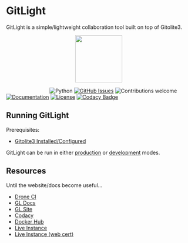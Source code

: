 GitLight
========

GitLight is a simple/lightweight collaboration tool built on top of Gitolite3.

<p align="center">
<img src="https://raw.githubusercontent.com/gitlight/gitlight/develop/assets/gitlight-logo.png" width="128px">
<p>

&nbsp;&nbsp;&nbsp;&nbsp;&nbsp;&nbsp;&nbsp;&nbsp;&nbsp;&nbsp;&nbsp;&nbsp;&nbsp;&nbsp;
&nbsp;&nbsp;&nbsp;&nbsp;&nbsp;&nbsp;&nbsp;&nbsp;&nbsp;&nbsp;&nbsp;&nbsp;&nbsp;&nbsp;
![Python](https://img.shields.io/badge/python-v3.6-blue.svg)
[![GitHub Issues](https://img.shields.io/github/issues/gitlight/gitlight.svg)](https://github.com/gitlight/gitlight/issues)
![Contributions welcome](https://img.shields.io/badge/contributions-welcome-orange.svg)
[![Documentation](https://readthedocs.org/projects/gitlight/badge/?version=latest)](https://docs.gitlight.io)
[![License](https://img.shields.io/badge/license-GPLv3-blue.svg)](https://opensource.org/licenses/gpl-3.0.html)
[![Codacy Badge](https://api.codacy.com/project/badge/Grade/bd45fe586bad43ac833c19abc00f276d)](https://www.codacy.com/app/MTecknology/gitlight?utm_source=github.com&amp;utm_medium=referral&amp;utm_content=gitlight/gitlight&amp;utm_campaign=Badge_Grade)

Running GitLight
----------------

Prerequisites:

-   [Gitolite3 Installed/Configured](https://docs.gitlight.io/walkthrough/gitolite)

GitLight can be run in either [production](https://docs.gitlight.io/walkthrough/deployment)
or [development](https://docs.gitlight.io/hacking/development) modes.

Resources
---------

Until the website/docs become useful...

-   [Drone CI](https://ci.gitlight.io/)
-   [GL Docs](https://docs.gitlight.io/)
-   [GL Site](https://www.gitlight.io/)
-   [Codacy](https://app.codacy.com/project/MTecknology/gitlight)
-   [Docker Hub](https://hub.docker.com/u/gitlight)
-   [Live Instance](http://git.gitlight.io/)
-   [Live Instance (web cert)](http://git-tls.gitlight.io/)
